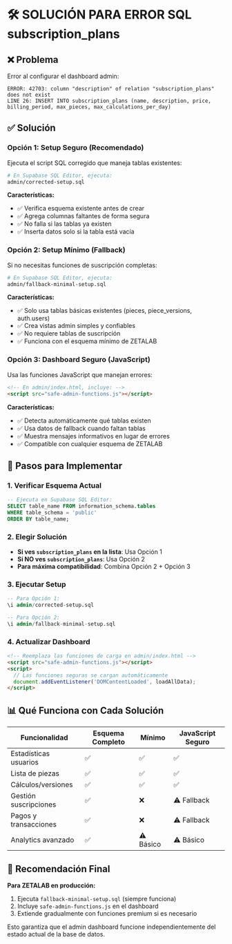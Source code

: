# 🛠️ SOLUCIÓN PARA ERROR SQL subscription_plans

## ❌ Problema
Error al configurar el dashboard admin:
```
ERROR: 42703: column "description" of relation "subscription_plans" does not exist
LINE 26: INSERT INTO subscription_plans (name, description, price, billing_period, max_pieces, max_calculations_per_day)
```

## ✅ Solución

### Opción 1: Setup Seguro (Recomendado)
Ejecuta el script SQL corregido que maneja tablas existentes:

```bash
# En Supabase SQL Editor, ejecuta:
admin/corrected-setup.sql
```

**Características:**
- ✅ Verifica esquema existente antes de crear
- ✅ Agrega columnas faltantes de forma segura
- ✅ No falla si las tablas ya existen
- ✅ Inserta datos solo si la tabla está vacía

### Opción 2: Setup Mínimo (Fallback)
Si no necesitas funciones de suscripción completas:

```bash
# En Supabase SQL Editor, ejecuta:
admin/fallback-minimal-setup.sql  
```

**Características:**
- ✅ Solo usa tablas básicas existentes (pieces, piece_versions, auth.users)
- ✅ Crea vistas admin simples y confiables
- ✅ No requiere tablas de suscripción
- ✅ Funciona con el esquema mínimo de ZETALAB

### Opción 3: Dashboard Seguro (JavaScript)
Usa las funciones JavaScript que manejan errores:

```html
<!-- En admin/index.html, incluye: -->
<script src="safe-admin-functions.js"></script>
```

**Características:**
- ✅ Detecta automáticamente qué tablas existen
- ✅ Usa datos de fallback cuando faltan tablas
- ✅ Muestra mensajes informativos en lugar de errores
- ✅ Compatible con cualquier esquema de ZETALAB

## 🚀 Pasos para Implementar

### 1. Verificar Esquema Actual
```sql
-- Ejecuta en Supabase SQL Editor:
SELECT table_name FROM information_schema.tables 
WHERE table_schema = 'public' 
ORDER BY table_name;
```

### 2. Elegir Solución
- **Si ves `subscription_plans` en la lista**: Usa Opción 1
- **Si NO ves `subscription_plans`**: Usa Opción 2  
- **Para máxima compatibilidad**: Combina Opción 2 + Opción 3

### 3. Ejecutar Setup
```sql
-- Para Opción 1:
\i admin/corrected-setup.sql

-- Para Opción 2:  
\i admin/fallback-minimal-setup.sql
```

### 4. Actualizar Dashboard
```html
<!-- Reemplaza las funciones de carga en admin/index.html -->
<script src="safe-admin-functions.js"></script>
<script>
  // Las funciones seguras se cargan automáticamente
  document.addEventListener('DOMContentLoaded', loadAllData);
</script>
```

## 📊 Qué Funciona con Cada Solución

| Funcionalidad | Esquema Completo | Mínimo | JavaScript Seguro |
|---------------|------------------|--------|------------------|
| Estadísticas usuarios | ✅ | ✅ | ✅ |
| Lista de piezas | ✅ | ✅ | ✅ |  
| Cálculos/versiones | ✅ | ✅ | ✅ |
| Gestión suscripciones | ✅ | ❌ | ⚠️ Fallback |
| Pagos y transacciones | ✅ | ❌ | ⚠️ Fallback |
| Analytics avanzado | ✅ | ⚠️ Básico | ⚠️ Básico |

## 🎯 Recomendación Final

**Para ZETALAB en producción:**
1. Ejecuta `fallback-minimal-setup.sql` (siempre funciona)
2. Incluye `safe-admin-functions.js` en el dashboard  
3. Extiende gradualmente con funciones premium si es necesario

Esto garantiza que el admin dashboard funcione independientemente del estado actual de la base de datos.